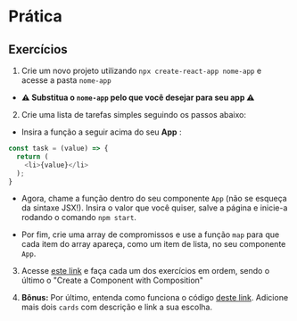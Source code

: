 # Prática

## Exercícios

1. Crie um novo projeto utilizando `npx create-react-app nome-app` e acesse a pasta `nome-app`

* **⚠️ Substitua o `nome-app` pelo que você desejar para seu app ⚠️**

2. Crie uma lista de tarefas simples seguindo os passos abaixo:

* Insira a função a seguir acima do seu **App** :

```javascript
const task = (value) => {
  return (
    <li>{value}</li>
  );
}
```

* Agora, chame a função dentro do seu componente `App` (não se esqueça da sintaxe JSX!). Insira o valor que você quiser, salve a página e inicie-a rodando o comando `npm start`.

* Por fim, crie uma array de compromissos e use a função `map` para que cada item do array apareça, como um item de lista, no seu componente `App`.

3. Acesse [este link](https://www.freecodecamp.org/learn/front-end-libraries/react) e faça cada um dos exercícios em ordem, sendo o último o "Create a Component with Composition"

4. **Bônus:** Por último, entenda como funciona o código [deste link](https://codepen.io/nathansebhastian/pen/qgOJKe). Adicione mais dois `cards` com descrição e link a sua escolha.